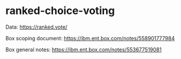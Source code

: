 # ranked-choice-voting

Data: https://ranked.vote/

Box scoping document: https://ibm.ent.box.com/notes/558901777984

Box general notes: https://ibm.ent.box.com/notes/553677519081
